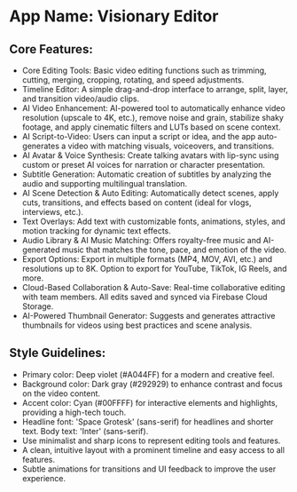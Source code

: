 # **App Name**: Visionary Editor

## Core Features:

- Core Editing Tools: Basic video editing functions such as trimming, cutting, merging, cropping, rotating, and speed adjustments.
- Timeline Editor: A simple drag-and-drop interface to arrange, split, layer, and transition video/audio clips.
- AI Video Enhancement: AI-powered tool to automatically enhance video resolution (upscale to 4K, etc.), remove noise and grain, stabilize shaky footage, and apply cinematic filters and LUTs based on scene context.
- AI Script-to-Video: Users can input a script or idea, and the app auto-generates a video with matching visuals, voiceovers, and transitions.
- AI Avatar & Voice Synthesis: Create talking avatars with lip-sync using custom or preset AI voices for narration or character presentation.
- Subtitle Generation: Automatic creation of subtitles by analyzing the audio and supporting multilingual translation.
- AI Scene Detection & Auto Editing: Automatically detect scenes, apply cuts, transitions, and effects based on content (ideal for vlogs, interviews, etc.).
- Text Overlays: Add text with customizable fonts, animations, styles, and motion tracking for dynamic text effects.
- Audio Library & AI Music Matching: Offers royalty-free music and AI-generated music that matches the tone, pace, and emotion of the video.
- Export Options: Export in multiple formats (MP4, MOV, AVI, etc.) and resolutions up to 8K. Option to export for YouTube, TikTok, IG Reels, and more.
- Cloud-Based Collaboration & Auto-Save: Real-time collaborative editing with team members. All edits saved and synced via Firebase Cloud Storage.
- AI-Powered Thumbnail Generator: Suggests and generates attractive thumbnails for videos using best practices and scene analysis.

## Style Guidelines:

- Primary color: Deep violet (#A044FF) for a modern and creative feel.
- Background color: Dark gray (#292929) to enhance contrast and focus on the video content.
- Accent color: Cyan (#00FFFF) for interactive elements and highlights, providing a high-tech touch.
- Headline font: 'Space Grotesk' (sans-serif) for headlines and shorter text. Body text: 'Inter' (sans-serif).
- Use minimalist and sharp icons to represent editing tools and features.
- A clean, intuitive layout with a prominent timeline and easy access to all features.
- Subtle animations for transitions and UI feedback to improve the user experience.